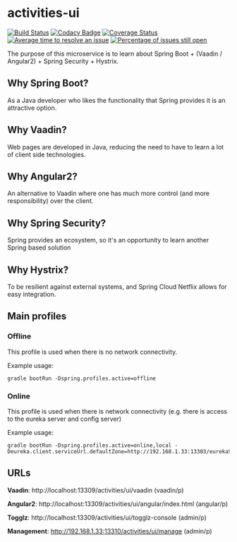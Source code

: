 # activities-ui
[![Build Status](https://travis-ci.org/mahanhz/activities-ui-app.svg?branch=master)](https://travis-ci.org/mahanhz/activities-ui-app)
[![Codacy Badge](https://api.codacy.com/project/badge/Grade/b577171d4ff34477a272dd5012c61304)](https://www.codacy.com/app/mahanhz/activities-ui-app?utm_source=github.com&amp;utm_medium=referral&amp;utm_content=mahanhz/activities-ui-app&amp;utm_campaign=Badge_Grade)
[![Coverage Status](https://coveralls.io/repos/github/mahanhz/activities-ui-app/badge.svg?branch=master)](https://coveralls.io/github/mahanhz/activities-ui-app?branch=master)
[![Average time to resolve an issue](http://isitmaintained.com/badge/resolution/mahanhz/activities-ui-app.svg)](http://isitmaintained.com/project/mahanhz/activities-ui-app "Average time to resolve an issue")
[![Percentage of issues still open](http://isitmaintained.com/badge/open/mahanhz/activities-ui-app.svg)](http://isitmaintained.com/project/mahanhz/activities-ui-app "Percentage of issues still open")

The purpose of this microservice is to learn about Spring Boot + (Vaadin / Angular2) + Spring Security + Hystrix.

## Why Spring Boot?
As a Java developer who likes the functionality that Spring provides it is an attractive option.

## Why Vaadin?
Web pages are developed in Java, reducing the need to have to learn a lot of client side technologies.

## Why Angular2?
An alternative to Vaadin where one has much more control (and more responsibility) over the client.

## Why Spring Security?
Spring provides an ecosystem, so it's an opportunity to learn another Spring based solution

## Why Hystrix?
To be resilient against external systems, and Spring Cloud Netflix allows for easy integration.

## Main profiles

### Offline
This profile is used when there is no network connectivity.

Example usage: 
```
gradle bootRun -Dspring.profiles.active=offline
```

### Online
This profile is used when there is network connectivity (e.g. there is access to the eureka server and config server)

Example usage:
```
gradle bootRun -Dspring.profiles.active=online,local -Deureka.client.serviceUrl.defaultZone=http://192.168.1.33:13303/eurekaServer/eureka/,http://192.168.1.34:13303/eurekaServer/eureka/
```

## URLs

**Vaadin**: http://localhost:13309/activities/ui/vaadin (vaadin/p)

**Angular2**: http://localhost:13309/activities/ui/angular/index.html (angular/p)

**Togglz**: http://localhost:13309/activities/ui/togglz-console (admin/p)

**Management**: http://192.168.1.33:13310/activities/ui/manage (admin/p)
